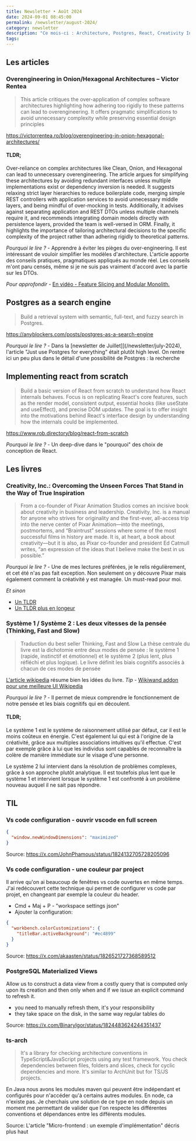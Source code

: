 ```yaml
---
title: Newsletter • Août 2024
date: 2024-09-01 08:45:00
permalink: /newsletter/august-2024/
category: newsletter
description: "Ce mois-ci : Architecture, Postgres, React, Creativity Inc."
tags:
---
```


## Les articles

### Overengineering in Onion/Hexagonal Architectures – Victor Rentea

> This article critiques the over-application of complex software architectures highlighting how adhering too rigidly to these patterns can lead to overengineering. It offers pragmatic simplifications to avoid unnecessary complexity while preserving essential design principles

https://victorrentea.ro/blog/overengineering-in-onion-hexagonal-architectures/

#### TLDR;

Over-reliance on complex architectures like Clean, Onion, and Hexagonal can lead to unnecessary overengineering. The article argues for simplifying these architectures by avoiding redundant interfaces unless multiple implementations exist or dependency inversion is needed. It suggests relaxing strict layer hierarchies to reduce boilerplate code, merging simple REST controllers with application services to avoid unnecessary middle layers, and being mindful of over-mocking in tests. Additionally, it advises against separating application and REST DTOs unless multiple channels require it, and recommends integrating domain models directly with persistence layers, provided the team is well-versed in ORM. Finally, it highlights the importance of tailoring architectural decisions to the specific complexity of the project rather than adhering rigidly to theoretical patterns.

*Pourquoi le lire ? -* Apprendre à éviter les pièges du over-engineering. Il est intéressant de vouloir simplifier les modèles d'architecture. L'article apporte des conseils pratiques, pragmatiques appliqués au monde réel. Les conseils m'ont paru censés, même si je ne suis pas vraiment d'accord avec la partie sur les DTOs.

*Pour approfondir -* [En vidéo - Feature Slicing and Modular Monolith.](https://www.youtube.com/watch?v=H7HWOlANX78)

## Postgres as a search engine

>Build a retrieval system with semantic, full-text, and fuzzy search in Postgres.

https://anyblockers.com/posts/postgres-as-a-search-engine

*Pourquoi le lire ? -* Dans la [newsletter de Juillet]](/newsletter/july-2024), l'article "Just use Postgres for everything" était plutôt high level. On rentre ici un peu plus dans le détail d'une possibilité de Postgres : la recherche

## Implementing react from scratch

> Build a basic version of React from scratch to understand how React internals behaves. Focus is on replicating React's core features, such as the render model, consistent output, essential hooks (like useState and useEffect), and precise DOM updates. The goal is to offer insight into the motivations behind React's interface design by understanding how the internals could be implemented.

https://www.rob.directory/blog/react-from-scratch

*Pourquoi le lire ? -* Un deep-dive dans le "pourquoi" des choix de conception de React.

## Les livres

### Creativity, Inc.: Overcoming the Unseen Forces That Stand in the Way of True Inspiration

> From a co-founder of Pixar Animation Studios comes an incisive book about creativity in business and leadership.
> Creativity, Inc. is a manual for anyone who strives for originality and the first-ever, all-access trip into the nerve center of Pixar Animation—into the meetings, postmortems, and “Braintrust” sessions where some of the most successful films in history are made. It is, at heart, a book about creativity—but it is also, as Pixar co-founder and president Ed Catmull writes, “an expression of the ideas that I believe make the best in us possible.”

*Pourquoi le lire ? -* Une de mes lectures préférées, je le relis régulièrement, et cet été n'as pas fait exception. Non seulement on y découvre Pixar mais également comment la créativité y est managée. Un must-read pour moi.

*Et sinon*
- [Un TLDR](https://medium.com/@aidanhornsby/creativity-inc-632fbfcbaad9)
- [Un TLDR plus en longeur](https://rahulvigneshsekar.medium.com/creativity-inc-book-notes-1-1f90289806ab)

### Système 1 / Système 2 : Les deux vitesses de la pensée (Thinking, Fast and Slow)

> Traduction du best seller Thinking, Fast and Slow
> La thèse centrale du livre est la dichotomie entre deux modes de pensée : le système 1 (rapide, instinctif et émotionnel) et le système 2 (plus lent, plus réfléchi et plus logique). Le livre définit les biais cognitifs associés à chacun de ces modes de pensée

[L'article wikipedia](https://www.wikiwand.com/fr/articles/Thinking,_Fast_and_Slow) résume bien les idées du livre.
*Tip -* [Wikiwand addon pour une meilleure UI Wikipedia](https://chromewebstore.google.com/detail/wikiwand-knowledge-with-c/emffkefkbkpkgpdeeooapgaicgmcbolj)

*Pourquoi le lire ? -* Il permet de mieux comprendre le fonctionnement de notre pensée et les biais cognitifs qui en découlent.

#### TLDR;
Le système 1 est le système de raisonnement utilisé par défaut, car il est le moins coûteux en énergie. C'est également lui qui est à l'origine de la créativité, grâce aux multiples associations intuitives qu'il effectue. C'est par exemple grâce à lui que les individus sont capables de reconnaître la colère de manière immédiate sur le visage d'une personne.

Le système 2 lui intervient dans la résolution de problèmes complexes, grâce à son approche plutôt analytique. Il est toutefois plus lent que le système 1 et intervient lorsque le système 1 est confronté à un problème nouveau auquel il ne sait pas répondre.


## TIL

### Vs code configuration - ouvrir vscode en full screen

```json
{
  "window.newWindowDimensions": "maximized"
}
```

Source: https://x.com/JohnPhamous/status/1824132705728205096

### Vs code configuration - une couleur par project

Il arrive qu'on ai beaucoup de fenêtres vs code ouvertes en même temps. J'ai redécouvert cette technique qui permet de configurer vs code par projet, en changeant par exemple la couleur du header.

- Cmd + Maj + P - "workspace settings json"
- Ajouter la configuration:

```json
{
  "workbench.colorCustomizations": { 
    "titleBar.activeBackground": "#ec4899" 
  }
}
```

Source: https://x.com/akaasten/status/1826521727368589512

### PostgreSQL Materialized Views

Allow us to construct a data view from a costly query that is computed only upon its creation and then only when and if we issue an explicit command to refresh it.

- you need to manually refresh them, it's your responsibility
- they take space on the disk, in the same way regular tables do

Source: https://x.com/BinaryIgor/status/1824483624244351437


### ts-arch

> It's a library for checking architecture conventions in TypeScript&JavaScript projects using any test framework. You check dependencies between files, folders and slices, check for cyclic dependencies and more. It's similar to ArchUnit but for TS/JS projects.

En Java nous avons les modules maven qui peuvent être indépendant et configurés pour n'accéder qu'à certains autres modules. En node, ca n'existe pas. Je cherchais une solution de ce type en node depuis un moment me permettant de valider que l'on respecte les différentes conventions et dépendances entre les différents modules.

Source: L'article "Micro-frontend : un exemple d'implémentation" décris plus haut

